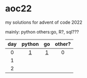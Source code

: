 # aoc22

my solutions for advent of code 2022

mainly: python
others:go, R?, sql???

| day  | python | go | other? |
| :-------------: |:-------------:| :-----:| :-----:|
| 0 | [1](https://github.com/imperialempressM0r1/aoc22/blob/main/aoc_day1.py) |  [1](https://github.com/imperialempressM0r1/aoc22/blob/main/aoc_day1.go) |0|
| 1 |      |  | |
| 2 |      |  | |
